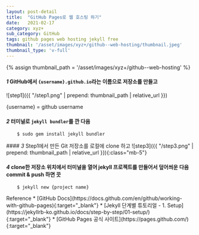 ```yaml
---
layout: post-detail
title:  "GitHub Pages로 웹 호스팅 하기"
date:   2021-02-17
category: xyz+
sub_category: GitHub
tags: github pages web hosting jekyll free
thumbnail: '/asset/images/xyz+/github--web-hosting/thumbnail.jpeg'
thumbnail_type: 'v-full'
---
```


{% assign thumbnail_path = '/asset/images/xyz+/github--web-hosting' %}

#### <em class="step-badge mr-1">1</em> GitHub에서 `{username}.github.io`라는 이름으로 저장소를 만들고
![step1]({{ "/step1.png" | prepend: thumbnail_path | relative_url }})
<p class="info-message mb-8">{username} = github username</p>

#### <em class="step-badge mr-1">2</em> 터미널로 `jekyll bundler`를 깐 다음
```text 
    $ sudo gem install jekyll bundler
```

<div class="mt-9"></div>
#### <em class="step-badge mr-1">3</em> Step1에서 만든 Git 저장소를 로컬에 clone 하고
![step3]({{ "/step3.png" | prepend: thumbnail_path | relative_url }}){:class="mb-5"}

#### <em class="step-badge mr-1">4</em> clone한 저장소 위치에서 터미널을 열어 jekyll 프로젝트를 만들어서 덮어씌운 다음 commit & push 하면 끗
```text 
    $ jekyll new {project name}
```


<div markdown="1" class="reference-wrapper mt-13">
Reference 
* [GitHub Docs](https://docs.github.com/en/github/working-with-github-pages){:target="_blank"}
* [Jekyll 단계별 튜토리얼 - 1. Setup](https://jekyllrb-ko.github.io/docs/step-by-step/01-setup/){:target="_blank"}
* [GitHub Pages 공식 사이트](https://pages.github.com/){:target="_blank"}
</div>
